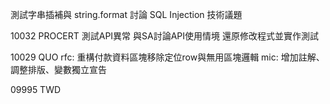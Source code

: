 測試字串插補與 string.format
討論 SQL Injection 技術議題

10032 PROCERT
測試API異常
與SA討論API使用情境
還原修改程式並實作測試

10029 QUO
rfc: 重構付款資料區塊移除定位row與無用區塊邏輯
mic: 增加註解、調整排版、變數獨立宣告

09995 TWD
